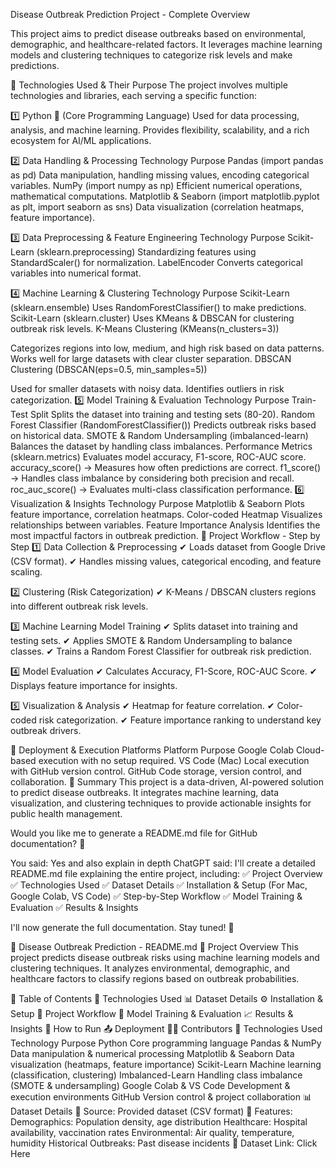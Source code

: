 Disease Outbreak Prediction Project - Complete Overview

This project aims to predict disease outbreaks based on environmental, demographic, and healthcare-related factors. It leverages machine learning models and clustering techniques to categorize risk levels and make predictions.

🔹 Technologies Used & Their Purpose
The project involves multiple technologies and libraries, each serving a specific function:

1️⃣ Python 🐍 (Core Programming Language)
Used for data processing, analysis, and machine learning.
Provides flexibility, scalability, and a rich ecosystem for AI/ML applications.

2️⃣ Data Handling & Processing
Technology	Purpose
Pandas (import pandas as pd)	Data manipulation, handling missing values, encoding categorical variables.
NumPy (import numpy as np)	Efficient numerical operations, mathematical computations.
Matplotlib & Seaborn (import matplotlib.pyplot as plt, import seaborn as sns)	Data visualization (correlation heatmaps, feature importance).

3️⃣ Data Preprocessing & Feature Engineering
Technology	Purpose
Scikit-Learn (sklearn.preprocessing)	Standardizing features using StandardScaler() for normalization.
LabelEncoder	Converts categorical variables into numerical format.

4️⃣ Machine Learning & Clustering
Technology	Purpose
Scikit-Learn (sklearn.ensemble)	Uses RandomForestClassifier() to make predictions.
Scikit-Learn (sklearn.cluster)	Uses KMeans & DBSCAN for clustering outbreak risk levels.
K-Means Clustering (KMeans(n_clusters=3))

Categorizes regions into low, medium, and high risk based on data patterns.
Works well for large datasets with clear cluster separation.
DBSCAN Clustering (DBSCAN(eps=0.5, min_samples=5))

Used for smaller datasets with noisy data.
Identifies outliers in risk categorization.
5️⃣ Model Training & Evaluation
Technology	Purpose
Train-Test Split	Splits the dataset into training and testing sets (80-20).
Random Forest Classifier (RandomForestClassifier())	Predicts outbreak risks based on historical data.
SMOTE & Random Undersampling (imbalanced-learn)	Balances the dataset by handling class imbalances.
Performance Metrics (sklearn.metrics)	Evaluates model accuracy, F1-score, ROC-AUC score.
accuracy_score() → Measures how often predictions are correct.
f1_score() → Handles class imbalance by considering both precision and recall.
roc_auc_score() → Evaluates multi-class classification performance.
6️⃣ Visualization & Insights
Technology	Purpose
Matplotlib & Seaborn	Plots feature importance, correlation heatmaps.
Color-coded Heatmap	Visualizes relationships between variables.
Feature Importance Analysis	Identifies the most impactful factors in outbreak prediction.
📌 Project Workflow - Step by Step
1️⃣ Data Collection & Preprocessing
✔ Loads dataset from Google Drive (CSV format).
✔ Handles missing values, categorical encoding, and feature scaling.

2️⃣ Clustering (Risk Categorization)
✔ K-Means / DBSCAN clusters regions into different outbreak risk levels.

3️⃣ Machine Learning Model Training
✔ Splits dataset into training and testing sets.
✔ Applies SMOTE & Random Undersampling to balance classes.
✔ Trains a Random Forest Classifier for outbreak risk prediction.

4️⃣ Model Evaluation
✔ Calculates Accuracy, F1-Score, ROC-AUC Score.
✔ Displays feature importance for insights.

5️⃣ Visualization & Analysis
✔ Heatmap for feature correlation.
✔ Color-coded risk categorization.
✔ Feature importance ranking to understand key outbreak drivers.

🔹 Deployment & Execution Platforms
Platform	Purpose
Google Colab	Cloud-based execution with no setup required.
VS Code (Mac)	Local execution with GitHub version control.
GitHub	Code storage, version control, and collaboration.
📌 Summary
This project is a data-driven, AI-powered solution to predict disease outbreaks. It integrates machine learning, data visualization, and clustering techniques to provide actionable insights for public health management.

Would you like me to generate a README.md file for GitHub documentation? 🚀


You said:
Yes and also explain in depth
ChatGPT said:
I'll create a detailed README.md file explaining the entire project, including:
✅ Project Overview
✅ Technologies Used
✅ Dataset Details
✅ Installation & Setup (For Mac, Google Colab, VS Code)
✅ Step-by-Step Workflow
✅ Model Training & Evaluation
✅ Results & Insights

I'll now generate the full documentation. Stay tuned! 🚀

📌 Disease Outbreak Prediction - README.md
📝 Project Overview
This project predicts disease outbreak risks using machine learning models and clustering techniques. It analyzes environmental, demographic, and healthcare factors to classify regions based on outbreak probabilities.

📂 Table of Contents
🔹 Technologies Used
📊 Dataset Details
⚙ Installation & Setup
🚀 Project Workflow
🤖 Model Training & Evaluation
📈 Results & Insights
📌 How to Run
📤 Deployment
👨‍💻 Contributors
🔹 Technologies Used
Technology	Purpose
Python	Core programming language
Pandas & NumPy	Data manipulation & numerical processing
Matplotlib & Seaborn	Data visualization (heatmaps, feature importance)
Scikit-Learn	Machine learning (classification, clustering)
Imbalanced-Learn	Handling class imbalance (SMOTE & undersampling)
Google Colab & VS Code	Development & execution environments
GitHub	Version control & project collaboration
📊 Dataset Details
📌 Source: Provided dataset (CSV format)
🔹 Features:
Demographics: Population density, age distribution
Healthcare: Hospital availability, vaccination rates
Environmental: Air quality, temperature, humidity
Historical Outbreaks: Past disease incidents
💾 Dataset Link: Click Here

